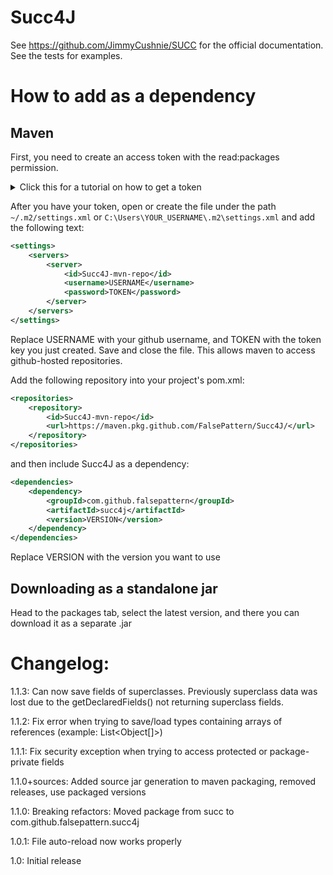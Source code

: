 # Succ4J
See https://github.com/JimmyCushnie/SUCC for the official documentation. See the tests for examples.

# How to add as a dependency
## Maven
First, you need to create an access token with the read:packages permission.
<details><summary>Click this for a tutorial on how to get a token</summary>
<p>
Click on your profile -> Settings -> Developer settings -> Personal access tokens
-> Generate new token.
</p>
<p>
Under Note enter the name for your token (can be anything),
then you need to tick the read:packages entry, so that you can download github packages.
</p>
<p>
After that, click on Generate token, then copy the token code that the site generates,
and save it somewhere, because it won't be shown again.
</p>
</details>

After you have your token, open or create the file under the path `~/.m2/settings.xml` or `C:\Users\YOUR_USERNAME\.m2\settings.xml`
and add the following text:
```xml
<settings>
	<servers>
		<server>
			<id>Succ4J-mvn-repo</id>
			<username>USERNAME</username>
			<password>TOKEN</password>
		</server>
	</servers>
</settings>
```
Replace USERNAME with your github username, and TOKEN with the token key you just created. Save and close the file.
This allows maven to access github-hosted repositories.

Add the following repository into your project's pom.xml:
```xml
<repositories>
    <repository>
        <id>Succ4J-mvn-repo</id>
        <url>https://maven.pkg.github.com/FalsePattern/Succ4J/</url>
    </repository>
</repositories>
```
and then include Succ4J as a dependency:
```xml
<dependencies>
    <dependency>
        <groupId>com.github.falsepattern</groupId>
        <artifactId>succ4j</artifactId>
        <version>VERSION</version>
    </dependency>
</dependencies>
```
Replace VERSION with the version you want to use

## Downloading as a standalone jar
Head to the packages tab, select the latest version, and there you can download it as a separate .jar

# Changelog:
1.1.3: Can now save fields of superclasses. Previously superclass data was lost due to the getDeclaredFields() not returning superclass fields.

1.1.2: Fix error when trying to save/load types containing arrays of references (example: List<Object[]>)

1.1.1: Fix security exception when trying to access protected or package-private fields

1.1.0+sources: Added source jar generation to maven packaging, removed releases, use packaged versions

1.1.0: Breaking refactors: Moved package from succ to com.github.falsepattern.succ4j

1.0.1: File auto-reload now works properly 

1.0: Initial release
